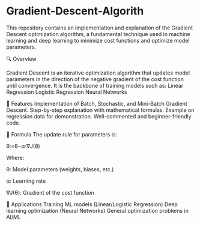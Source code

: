 # Gradient-Descent-Algorith

This repository contains an implementation and explanation of the Gradient Descent optimization algorithm, a fundamental technique used in machine learning and deep learning to minimize cost functions and optimize model parameters.

🔍 Overview

Gradient Descent is an iterative optimization algorithm that updates model parameters in the direction of the negative gradient of the cost function until convergence. It is the backbone of training models such as:
Linear Regression
Logistic Regression
Neural Networks

📘 Features
Implementation of Batch, Stochastic, and Mini-Batch Gradient Descent.
Step-by-step explanation with mathematical formulas.
Example on regression data for demonstration.
Well-commented and beginner-friendly code.

🧮 Formula
The update rule for parameters is:

θ:=θ−α⋅∇J(θ)

Where:

θ: Model parameters (weights, biases, etc.)

α: Learning rate

∇J(θ): Gradient of the cost function

🚀 Applications
Training ML models (Linear/Logistic Regression)
Deep learning optimization (Neural Networks)
General optimization problems in AI/ML

